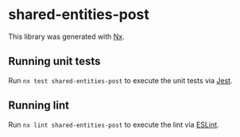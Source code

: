 # shared-entities-post

This library was generated with [Nx](https://nx.dev).

## Running unit tests

Run `nx test shared-entities-post` to execute the unit tests via [Jest](https://jestjs.io).

## Running lint

Run `nx lint shared-entities-post` to execute the lint via [ESLint](https://eslint.org/).
